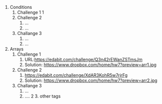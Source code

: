   1. Conditions
        1. Challenge 1
            1
        2. Challenge 2
            1. …
            2. …
        3. Challange 3
            1. …
            2. …
  2. Arrays
        1. Challenge 1
            1. URL:https://edabit.com/challenge/Q3n42rEWanZSTmsJm
            2. Solution: https://www.dropbox.com/home/hw7?preview=arr1.jpg
        2. Challenge 2
            1. https://edabit.com/challenge/XdAR3KohR5w7rjrFg
            2. Solution: https://www.dropbox.com/home/hw7?preview=arr2.jpg
        3. Challange 3
            1. …
            2. ….
2
    3. other tags
